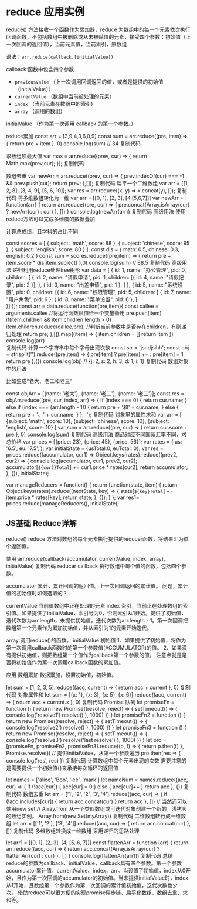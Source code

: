 # reduce 应用实例

reduce() 方法接收一个函数作为累加器，reduce 为数组中的每一个元素依次执行回调函数，不包括数组中被删除或从未被赋值的元素，接受四个参数：初始值（上一次回调的返回值），当前元素值，当前索引，原数组

语法：`arr.reduce(callback,[initialValue])`

callback:函数中包含四个参数

* `previousValue` （上一次调用回调返回的值，或者是提供的初始值（initialValue））
* `currentValue` （数组中当前被处理的元素）
* `index` （当前元素在数组中的索引)
* `array` （调用的数组）

initialValue （作为第一次调用 callback 的第一个参数。）

reduce累加
const arr = [3,9,4,3,6,0,9]
const sum = arr.reduce((pre, item) => {
    return pre + item
}, 0)
console.log(sum) // 34
复制代码

求数组项最大值
var max = arr.reduce((prev, cur) => {
    return Math.max(prev,cur);
});
复制代码

数组去重
var newArr = arr.reduce((prev, cur) => {
    prev.indexOf(cur) === -1 && prev.push(cur);
    return prev;
},[]);
复制代码
扁平一个二维数组
var arr = [[1, 2, 8], [3, 4, 9], [5, 6, 10]];
var res = arr.reduce((x, y) => x.concat(y), []);
复制代码
将多维数组转化为一维
var arr = [[0, 1], [2, 3], [4,[5,6,7]]]
var newArr = function(arr) {
	return arr.reduce((pre, cur) => {
		pre.concat(Array.isArray(cur) ? newArr(cur) : cur)
	}, [])
}
console.log(newArr(arr))
复制代码
高级用法 使用reduce方法可以完成多维度的数据叠加

计算总成绩，且学科的占比不同

const scores = [
	{ subject: 'math', score: 88 },
    { subject: 'chinese', score: 95 },
  	{ subject: 'english', score: 80 }
];
const dis = {
	math: 0.5,
  	chinese: 0.3,
  	english: 0.2
}
const sum = scores.reduce((pre,item) => {
	return pre + item.score * dis[item.subject]
},0)
console.log(sum) // 88.5
复制代码
高级用法 递归利用reduce处理tree树形
var data = [
	{
		id: 1,
		name: "办公管理",
		pid: 0,
		children: [
        	{
             	id: 2,
                name: "请假申请",
                pid: 1,
                children: [{ id: 4, name: "请假记录", pid: 2 }],
             },
             { id: 3, name: "出差申请", pid: 1 },
         ]
	},
    {
     	id: 5,
        name: "系统设置",
        pid: 0,
        children: [{
        	id: 6,
            name: "权限管理",
            pid: 5,
            children: [
                    { id: 7, name: "用户角色", pid: 6 },
                    { id: 8, name: "菜单设置", pid: 6 },
            ]            
         }]
     }];
     const arr = data.reduce(function(pre,item){
     	const callee = arguments.callee //将运行函数赋值给一个变量备用
     	pre.push(item)
     	if(item.children && item.children.length > 0) item.children.reduce(callee,pre); //判断当前参数中是否存在children，有则递归处理
         return pre;
     },[]).map((item) => {
         item.children = []
         return item
     })
     console.log(arr)	
复制代码
计算一个字符串中每个字母出现次数
 const str = 'jshdjsihh';
     const obj = str.split('').reduce((pre,item) => {
         pre[item] ? pre[item] ++ : pre[item] = 1
         return pre
  },{})
 console.log(obj) // {j: 2, s: 2, h: 3, d: 1, i: 1}
复制代码
数组对象中的用法

比如生成“老大、老二和老三”

const objArr = [{name: '老大'}, {name: '老二'}, {name: '老三'}];
const res = objArr.reduce((pre, cur, index, arr) => {
  if (index === 0) {
    return cur.name;
  }
  else if (index === (arr.length - 1)) {
    return pre + '和' + cur.name;
  }
  else {
    return pre + '、' + cur.name;
  }
}, '');
复制代码
对象里的属性求和
var arr = [
	{subject: 'math', score: 10},
	{subject: 'chinese', score: 10},
	{subject: 'english', score: 10}
]
var sum = arr.reduce((pre, cur) => {
	return cur.score + pre
}, 0)
console.log(sum)
复制代码
高级用法 商品对应不同国家汇率不同，求总价格
var prices = [{price: 23}, {price: 45}, {price: 56}];
var rates = {
  us: '6.5',
  eu: '7.5',
};
var initialState = {usTotal:0, euTotal: 0};
var res = prices.reduce((accumulator, cur1) => Object.keys(rates).reduce((prev2, cur2) => {
  console.log(accumulator, cur1, prev2, cur2);
  accumulator[`${cur2}Total`] += cur1.price * rates[cur2];
  return accumulator;
}, {}), initialState);

var manageReducers = function() {
  return function(state, item) {
    return Object.keys(rates).reduce((nextState, key) => {
        state[`${key}Total`] += item.price * rates[key];
        return state;
      }, {});
  }
};
var res1= prices.reduce(manageReducers(), initialState);

## JS基础 Reduce详解

reduce()
reduce 方法对数组的每个元素执行提供的reducer函数，将结果汇为单个返回值。

使用
arr.reduce(callback(accumulator, currentValue, index, array), initialValue)
复制代码
reducer
callback 执行数组中每个值的函数，包括四个参数。

accumulator
累计，累计回调的返回值。上一次回调返回的累计值。 问题，累计值的初始值时如何选取的？

currentValue 当前值数组中正在处理的元素
index
索引，当前正在处理数组的索引值。如果提供了initialValue，索引号为0，否则索引从1开始。提供了初始值，迭代次数为arr.length，未提供初始值，迭代次数为arr.length - 1。第一次回调把数组第一个元素作为累加初始值，并从索引为1的元素开始迭代。

array 调用reduce()的函数。
initialValue 初始值
1、如果提供了初始值，将作为第一次调用callback函数时的第一个参数值(ACCUMULATOR)的值。 2、如果没有提供初始值，则把数组第一个值作为callback第一个参数的值。 注意点就是是否将初始值作为第一次调用callback函数的累加值。

应用
数组累加
数据累加，设置初始值，初始值。

let sum = [1, 2, 3, 5].reduce((acc, current) => {
 return acc + current 
}, 0)
复制代码
对象属性和
let sum = [{x: 1}, {x: 3}, {x: 5}, {x: 6}].reduce((acc, current) => {
  return acc + current.x
}, 0)
复制代码
Promise 队列
let promiseFn = function () {
    return new Promise((resolve, reject) => {
      setTimeout(() => {
        console.log('resolve1')
        resolve()
      }, 1000)
    })
  }
  let promiseFn2 = function () {
    return new Promise((resolve, reject) => {
      setTimeout(() => {
        console.log('resolve2')
        resolve()
      }, 1000)
    })
  }
  let promiseFn3 = function () {
    return new Promise((resolve, reject) => {
      setTimeout(() => {
        console.log('resolve3')
        resolve('last resolve')
      }, 1000)
    })
  }
  let pro = [promiseFn, promiseFn2, promiseFn3].reduce((p, f) => {
    return p.then(f)
  }, Promise.resolve()) // 提供initialValue，从第一个参数遍历
  pro.then(res => {
    console.log('res', res)
  })
复制代码
计算数组中每个元素出现的次数
需要注意的是需要提供一个初始值{}来承接每次循环的返回值

let names = ['alice', 'Bob', 'lee', 'mark']
let nameNum = names.reduce((acc, cur) => {
    if (!acc[cur]) {
        acc[cur] = 0
    } else {
        acc[cur]++
    }
    return acc
}, {})
复制代码
数组去重
let arr = ['1', '2', '2', '3', '4'].reduce((acc, cur) => {
  if (!acc.includes[cur]) {
    return acc.concat(cur)
  }
  return acc
}, [])
// 当然还可以使用new set 
// Array.from 从一个类似数组或可迭代对象创建一个新的，浅拷贝的数组实例。
Array.from(new Set(myArray))
复制代码
二维数组转行成一维数组
let arr = [['1', '2'], ['3', '4']].reduce((acc, cur) => {
  return acc.concat(cur)
}, [])
复制代码
多维数组转换成一维数组
采用递归的思路处理

let arr1 = [[0, 1], [2, 3], [4, [5, 6, 7]]]
const flattenArr = function (arr) {
  return arr.reduce((acc, cur) => {
    return acc.concat(Array.isArray(cur) ? flattenArr(cur) : cur)
  }, [])
}
console.log(flattenArr(arr1))
复制代码
总结
reduce的参数为callback、initialValue，callback具有四个参数。第一个参数accumulator累计值，currentValue、index，arr。当设置了初始值，index从0开始，且作为第一次回调的accumulator的初始值。当未提供initialValue时，index从1开始，且数组第一个参数作为第一次回调的累计值初始值，迭代次数也少一次。 借助reduce可以很方便的实现promise异步链、扁平化数组、数组去重、求和等。